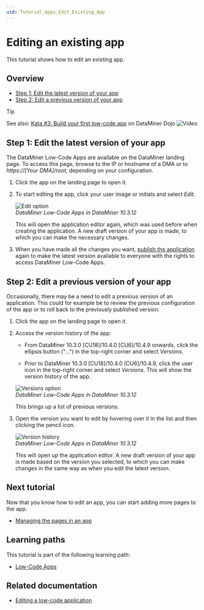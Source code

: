 ```yaml
---
uid: Tutorial_Apps_Edit_Existing_App
---
```

# Editing an existing app

This tutorial shows how to edit an existing app.

## Overview

- [Step 1: Edit the latest version of your app](#step-1-edit-the-latest-version-of-your-app)
- [Step 2: Edit a previous version of your app](#step-2-edit-a-previous-version-of-your-app)

> [!TIP]
> See also: [Kata #3: Build your first low-code app](https://community.dataminer.services/courses/kata-3/) on DataMiner Dojo ![Video](~/user-guide/images/video_Duo.png)

## Step 1: Edit the latest version of your app

The DataMiner Low-Code Apps are available on the DataMiner landing page. To access this page, browse to the IP or hostname of a DMA or to *https://[Your DMA]/root*, depending on your configuration.

1. Click the app on the landing page to open it.

1. To start editing the app, click your user image or initials and select *Edit*.

   ![Edit option](~/user-guide/images/EditApp.png)<br/>*DataMiner Low-Code Apps in DataMiner 10.3.12*

   This will open the application editor again, which was used before when creating the application. A new draft version of your app is made, to which you can make the necessary changes.

1. When you have made all the changes you want, [publish the application](xref:Tutorial_Apps_Creating_And_Publishing#step-2-publish-the-app) again to make the latest version available to everyone with the rights to access DataMiner Low-Code Apps.

## Step 2: Edit a previous version of your app

Occasionally, there may be a need to edit a previous version of an application. This could for example be to review the previous configuration of the app or to roll back to the previously published version.

1. Click the app on the landing page to open it.

1. Access the version history of the app:

   - From DataMiner 10.3.0 [CU18]/10.4.0 [CU6]/10.4.9 onwards<!--RN 40077-->, click the ellipsis button ("...") in the top-right corner and select *Versions*.

   - Prior to DataMiner 10.3.0 [CU18]/10.4.0 [CU6]/10.4.9, click the user icon in the top-right corner and select *Versions*. This will show the version history of the app.

   ![Versions option](~/user-guide/images/VersionsUser.png)<br/>*DataMiner Low-Code Apps in DataMiner 10.3.12*

   This brings up a list of previous versions.

1. Open the version you want to edit by hovering over it in the list and then clicking the pencil icon.

   ![Version history](~/user-guide/images/EditHistory.png)<br/>*DataMiner Low-Code Apps in DataMiner 10.3.12*

   This will open up the application editor. A new draft version of your app is made based on the version you selected, to which you can make changes in the same way as when you edit the latest version.

## Next tutorial

Now that you know how to edit an app, you can start adding more pages to the app.

- [Managing the pages in an app](xref:Tutorial_Apps_Managing_Pages)

## Learning paths

This tutorial is part of the following learning path:

- [Low-Code Apps](xref:Tutorial_Apps)

## Related documentation

- [Editing a low-code application](xref:Editing_custom_apps)
